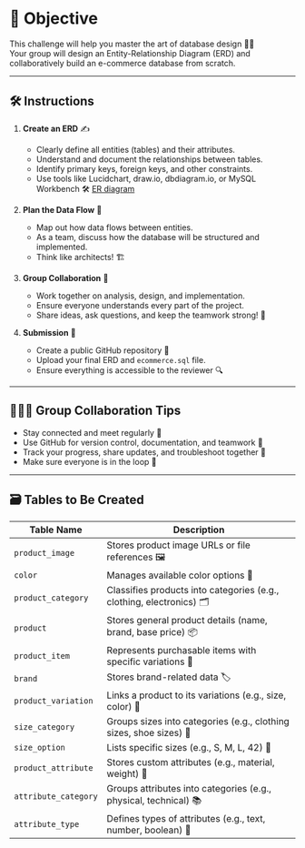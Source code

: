 # 🎯 Objective
This challenge will help you master the art of database design 🧠💾  
Your group will design an Entity-Relationship Diagram (ERD) and collaboratively build an e-commerce database from scratch.

---

## 🛠️ Instructions

1. **Create an ERD** ✍️  
   - Clearly define all entities (tables) and their attributes.  
   - Understand and document the relationships between tables.  
   - Identify primary keys, foreign keys, and other constraints.  
   - Use tools like Lucidchart, draw.io, dbdiagram.io, or MySQL Workbench 🛠️
   [ER diagram](/ecommerce.sql.png)

2. **Plan the Data Flow** 🔄  
   - Map out how data flows between entities.  
   - As a team, discuss how the database will be structured and implemented.  
   - Think like architects! 🏗️

3. **Group Collaboration** 🤝  
   - Work together on analysis, design, and implementation.  
   - Ensure everyone understands every part of the project.  
   - Share ideas, ask questions, and keep the teamwork strong! 💬

4. **Submission** 🚀  
   - Create a public GitHub repository 📂  
   - Upload your final ERD and `ecommerce.sql` file.  
   - Ensure everything is accessible to the reviewer 🔍

---

## 🧑‍🤝‍🧑 Group Collaboration Tips

- Stay connected and meet regularly 👥  
- Use GitHub for version control, documentation, and teamwork 📘  
- Track your progress, share updates, and troubleshoot together 🔧  
- Make sure everyone is in the loop 🧭

---

## 🗃️ Tables to Be Created

| Table Name             | Description                                                |
|------------------------|------------------------------------------------------------|
| `product_image`        | Stores product image URLs or file references 🖼️            |
| `color`                | Manages available color options 🎨                         |
| `product_category`     | Classifies products into categories (e.g., clothing, electronics) 🗂️ |
| `product`              | Stores general product details (name, brand, base price) 📦 |
| `product_item`         | Represents purchasable items with specific variations 🧾   |
| `brand`                | Stores brand-related data 🏷️                               |
| `product_variation`    | Links a product to its variations (e.g., size, color) 🔄   |
| `size_category`        | Groups sizes into categories (e.g., clothing sizes, shoe sizes) 📏 |
| `size_option`          | Lists specific sizes (e.g., S, M, L, 42) 📐                |
| `product_attribute`    | Stores custom attributes (e.g., material, weight) 🧵        |
| `attribute_category`   | Groups attributes into categories (e.g., physical, technical) 📚 |
| `attribute_type`       | Defines types of attributes (e.g., text, number, boolean) 🧪 |
